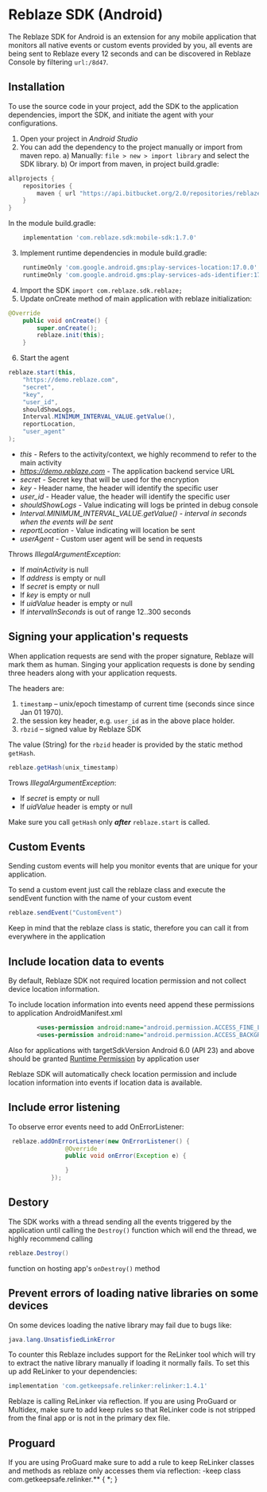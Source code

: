 # Reblaze SDK (Android)

The Reblaze SDK for Android is an extension for any mobile application that monitors all native events or custom events provided by you,
all events are being sent to Reblaze every 12 seconds and can be discovered in Reblaze Console by filtering `url:/8d47`.

## Installation
To use the source code in your project, add the SDK to the application dependencies, import the SDK, and initiate the agent with your configurations.

1. Open your project in *Android Studio*
2. You can add the dependency to the project manually or import from maven repo.
    a) Manually: `file > new > import library` and select the SDK library.
    b) Or import from maven, in project build.gradle:
```groovy
allprojects {
    repositories {
        maven { url "https://api.bitbucket.org/2.0/repositories/reblaze/mobilesdk/src/releases/" }
    }
}
```
In the module build.gradle:
```groovy
    implementation 'com.reblaze.sdk:mobile-sdk:1.7.0'
```
3. Implement runtime dependencies in module build.gradle:
```groovy
    runtimeOnly 'com.google.android.gms:play-services-location:17.0.0'
    runtimeOnly 'com.google.android.gms:play-services-ads-identifier:17.0.0'
```
4. Import the SDK `import com.reblaze.sdk.reblaze;`
5. Update onCreate method of main application with reblaze initialization:
```java
@Override
    public void onCreate() {
        super.onCreate();
        reblaze.init(this);
    }
```
6. Start the agent
```java
reblaze.start(this,
    "https://demo.reblaze.com",
    "secret",
    "key",
    "user_id",
    shouldShowLogs,
    Interval.MINIMUM_INTERVAL_VALUE.getValue(),
    reportLocation,
    "user_agent"
);
```
  * *this* - Refers to the activity/context, we highly recommend to refer to the main activity
  * *https://demo.reblaze.com* - The application backend service URL
  * *secret* - Secret key that will be used for the encryption
  * *key* - Header name, the header will identify the specific user
  * *user_id* - Header value, the header will identify the specific user
  * *shouldShowLogs* - Value indicating will logs be printed in debug console
  * *Interval.MINIMUM_INTERVAL_VALUE.getValue() - interval in seconds when the events will be sent*
  * *reportLocation* - Value indicating will location be sent
  * *userAgent* - Custom user agent will be send in requests
  
Throws *IllegalArgumentException*:
* If *mainActivity* is null
* If *address* is empty or null
* If *secret* is empty or null
* If *key* is empty or null
* If *uidValue* header is empty or null
* If *intervalInSeconds* is out of range 12..300 seconds

## Signing your application's requests

When application requests are send with the proper signature, Reblaze will mark them as human.
Singing your application requests is done by sending three headers along with your application requests. 

The headers are:
 1. `timestamp` – unix/epoch timestamp of current time (seconds since since Jan 01 1970).
 2. the session key header, e.g. `user_id` as in the above place holder.
 3. `rbzid` – signed value by Reblaze SDK

The value (String) for the `rbzid` header is provided by the static method `getHash`.

```java
reblaze.getHash(unix_timestamp)
```
Trows *IllegalArgumentException*:
* If *secret* is empty or null
* If *uidValue* header is empty or null

Make sure you call `getHash` only **_after_** `reblaze.start` is called.

## Custom Events

Sending custom events will help you monitor events that are unique for your application.

To send a custom event just call the reblaze class and execute the sendEvent function with the name of your custom event
```java
reblaze.sendEvent("CustomEvent")
```

Keep in mind that the reblaze class is static, therefore you can call it from everywhere in the application

## Include location data to events

By default, Reblaze SDK not required location permission and not collect device location information.

To include location information into events need append these permissions to application AndroidManifest.xml

```xml
        <uses-permission android:name="android.permission.ACCESS_FINE_LOCATION" />
        <uses-permission android:name="android.permission.ACCESS_BACKGROUND_LOCATION" />
 ```

Also for applications with targetSdkVersion Android 6.0 (API 23) and above should be granted [Runtime Permission](https://developer.android.com/training/permissions/requesting) by application user

Reblaze SDK will automatically check location permission and include location information into events if location data is available.

## Include error listening

To observe error events need to add OnErrorListener:
```java
 reblaze.addOnErrorListener(new OnErrorListener() {
                @Override
                public void onError(Exception e) {

                }
            });
```

## Destory
The SDK works with a thread sending all the events triggered by the application until calling the `Destroy()` function which will end the thread,
we highly recommend calling
```java
reblaze.Destroy()
```
function on hosting app's `onDestroy()` method

## Prevent errors of loading native libraries on some devices

On some devices loading the native library may fail due to bugs like:
```java
java.lang.UnsatisfiedLinkError
```
To counter this Reblaze includes support for the ReLinker tool which will try to extract the native library manually if loading it normally fails.
To set this up add ReLinker to your dependencies:

```groovy
implementation 'com.getkeepsafe.relinker:relinker:1.4.1'
```
Reblaze is calling ReLinker via reflection. If you are using ProGuard or Multidex, make sure to add keep rules so that ReLinker code is not stripped from the final app or is not in the primary dex file.

## Proguard
If you are using ProGuard make sure to add a rule to keep ReLinker classes and methods as reblaze only accesses them via reflection:
-keep class com.getkeepsafe.relinker.** { *; }
